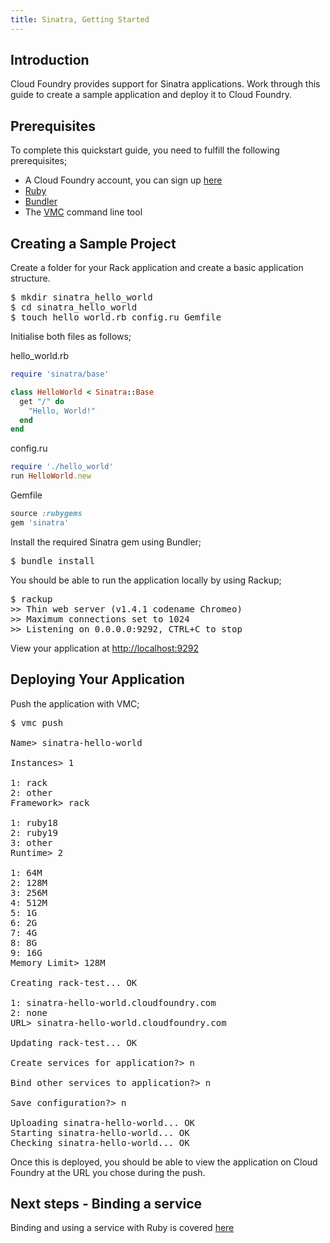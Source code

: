 ```yaml
---
title: Sinatra, Getting Started
---
```


## <a id='intro'></a>Introduction ##

Cloud Foundry provides support for Sinatra applications. Work through this guide to create a sample application and deploy it to Cloud Foundry.

## <a id='prerequisites'></a>Prerequisites ##

To complete this quickstart guide, you need to fulfill the following prerequisites;

* A Cloud Foundry account, you can sign up [here](https://my.cloudfoundry.com/signup)
* [Ruby](http://www.ruby-lang.org/en/)
* [Bundler](http://gembundler.com/)
* The [VMC](../../managing-apps/) command line tool 

## <a id='sample-project'></a>Creating a Sample Project ##

Create a folder for your Rack application and create a basic application structure.

<pre class="terminal">
$ mkdir sinatra_hello_world
$ cd sinatra_hello_world
$ touch hello_world.rb config.ru Gemfile
</pre>

Initialise both files as follows;

hello_world.rb

~~~ruby
require 'sinatra/base'

class HelloWorld < Sinatra::Base
  get "/" do
    "Hello, World!"
  end
end
~~~

config.ru

~~~ruby
require './hello_world'
run HelloWorld.new
~~~

Gemfile

~~~ruby
source :rubygems
gem 'sinatra'
~~~

Install the required Sinatra gem using Bundler;

<pre class="terminal">
$ bundle install
</pre>

You should be able to run the application locally by using Rackup;

<pre class="terminal">
$ rackup
>> Thin web server (v1.4.1 codename Chromeo)
>> Maximum connections set to 1024
>> Listening on 0.0.0.0:9292, CTRL+C to stop
</pre>

View your application at [http://localhost:9292](http://localhost:9292)

## <a id='deploying'></a>Deploying Your Application ##

Push the application with VMC;

<pre class="terminal">
$ vmc push

Name> sinatra-hello-world

Instances> 1

1: rack
2: other
Framework> rack

1: ruby18
2: ruby19
3: other
Runtime> 2

1: 64M
2: 128M
3: 256M
4: 512M
5: 1G
6: 2G
7: 4G
8: 8G
9: 16G
Memory Limit> 128M

Creating rack-test... OK

1: sinatra-hello-world.cloudfoundry.com
2: none
URL> sinatra-hello-world.cloudfoundry.com

Updating rack-test... OK

Create services for application?> n

Bind other services to application?> n

Save configuration?> n

Uploading sinatra-hello-world... OK
Starting sinatra-hello-world... OK
Checking sinatra-hello-world... OK
</pre>

Once this is deployed, you should be able to view the application on Cloud Foundry at the URL you chose during the push.

## <a id='next-steps'></a>Next steps - Binding a service ##

Binding and using a service with Ruby is covered [here](./ruby-service-bindings.html)